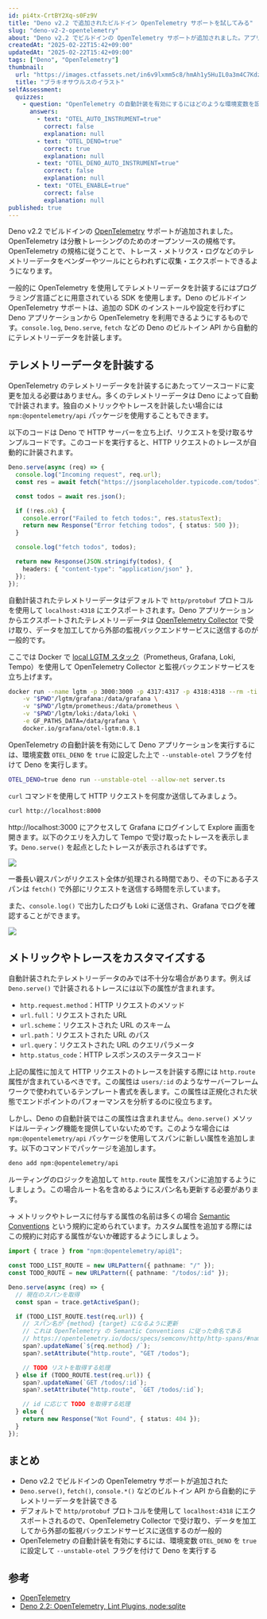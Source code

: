 ```yaml
---
id: pi4tx-CrtBY2Xq-s0Fz9V
title: "Deno v2.2 で追加されたビルドイン OpenTelemetry サポートを試してみる"
slug: "deno-v2-2-opentelemetry"
about: "Deno v2.2 でビルドインの OpenTelemetry サポートが追加されました。アプリケーションのコードに変更を加えることなく、Deno のビルトイン API から自動的にテレメトリーデータを計装できるようになります。"
createdAt: "2025-02-22T15:42+09:00"
updatedAt: "2025-02-22T15:42+09:00"
tags: ["Deno", "OpenTelemetry"]
thumbnail:
  url: "https://images.ctfassets.net/in6v9lxmm5c8/hmAh1y5HuIL0a3m4C7Kdz/dbc016aeb3125aa3c81c5994bc92d7a8/cute_brachiosaurus_8065.png"
  title: "ブラキオサウルスのイラスト"
selfAssessment:
  quizzes:
    - question: "OpenTelemetry の自動計装を有効にするにはどのような環境変数を設定する必要があるか？"
      answers:
        - text: "OTEL_AUTO_INSTRUMENT=true"
          correct: false
          explanation: null
        - text: "OTEL_DENO=true"
          correct: true
          explanation: null
        - text: "OTEL_DENO_AUTO_INSTRUMENT=true"
          correct: false
          explanation: null
        - text: "OTEL_ENABLE=true"
          correct: false
          explanation: null
published: true
---
```

Deno v2.2 でビルドインの [OpenTelemetry](https://opentelemetry.io/) サポートが追加されました。OpenTelemetry は分散トレーシングのためのオープンソースの規格です。OpenTelemetry の規格に従うことで、トレース・メトリクス・ログなどのテレメトリーデータをベンダーやツールにとらわれずに収集・エクスポートできるようになります。

一般的に OpenTelemetry を使用してテレメトリーデータを計装するにはプログラミング言語ごとに用意されている SDK を使用します。Deno のビルドイン OpenTelemetry サポートは、追加の SDK のインストールや設定を行わずに Deno アプリケーションから OpenTelemetry を利用できるようにするものです。`console.log`, `Deno.serve`, `fetch` などの Deno のビルトイン API から自動的にテレメトリーデータを計装します。

## テレメトリーデータを計装する

OpenTelemetry のテレメトリーデータを計装するにあたってソースコードに変更を加える必要はありません。多くのテレメトリーデータは Deno によって自動で計装されます。独自のメトリックやトレースを計装したい場合には `npm:@opentelemetry/api` パッケージを使用することもできます。

以下のコードは Deno で HTTP サーバーを立ち上げ、リクエストを受け取るサンプルコードです。このコードを実行すると、HTTP リクエストのトレースが自動的に計装されます。

```ts:server.ts
Deno.serve(async (req) => {
  console.log("Incoming request", req.url);
  const res = await fetch("https://jsonplaceholder.typicode.com/todos");

  const todos = await res.json();

  if (!res.ok) {
    console.error("Failed to fetch todos:", res.statusText);
    return new Response("Error fetching todos", { status: 500 });
  }

  console.log("fetch todos", todos);

  return new Response(JSON.stringify(todos), {
    headers: { "content-type": "application/json" },
  });
});
```

自動計装されたテレメトリーデータはデフォルトで `http/protobuf` プロトコルを使用して `localhost:4318` にエクスポートされます。Deno アプリケーションからエクスポートされたテレメトリーデータは [OpenTelemetry Collector](https://opentelemetry.io/docs/collector/) で受け取り、データを加工してから外部の監視バックエンドサービスに送信するのが一般的です。

ここでは Docker で [local LGTM スタック](https://github.com/grafana/docker-otel-lgtm/tree/main?tab=readme-ov-file)（Prometheus, Grafana, Loki, Tempo）を使用して OpenTelemetry Collector と監視バックエンドサービスを立ち上げます。

```bash
docker run --name lgtm -p 3000:3000 -p 4317:4317 -p 4318:4318 --rm -ti \
	-v "$PWD"/lgtm/grafana:/data/grafana \
	-v "$PWD"/lgtm/prometheus:/data/prometheus \
	-v "$PWD"/lgtm/loki:/data/loki \
	-e GF_PATHS_DATA=/data/grafana \
	docker.io/grafana/otel-lgtm:0.8.1
``` 

OpenTelemetry の自動計装を有効にして Deno アプリケーションを実行するには、環境変数 `OTEL_DENO` を `true` に設定した上で
 `--unstable-otel` フラグを付けて Deno を実行します。

```bash
OTEL_DENO=true deno run --unstable-otel --allow-net server.ts
```

`curl` コマンドを使用して HTTP リクエストを何度か送信してみましょう。

```bash
curl http://localhost:8000
```

http://localhost:3000 にアクセスして Grafana にログインして Explore 画面を開きます。以下のクエリを入力して Tempo で受け取ったトレースを表示します。`Deno.serve()` を起点としたトレースが表示されるはずです。

![](https://images.ctfassets.net/in6v9lxmm5c8/2j2uBI1hcf8yt21TF8HjNb/8bb51f2ac63a09f92c1c629457d03fcd/%E3%82%B9%E3%82%AF%E3%83%AA%E3%83%BC%E3%83%B3%E3%82%B7%E3%83%A7%E3%83%83%E3%83%88_2025-02-21_19.18.07.png)


一番長い親スパンがリクエスト全体が処理される時間であり、その下にある子スパンは `fetch()` で外部にリクエストを送信する時間を示しています。

また、`console.log()` で出力したログも Loki に送信され、Grafana でログを確認することができます。

![](https://images.ctfassets.net/in6v9lxmm5c8/17PIiU0hxBqdimAZ8KC6Qd/c5d26130d1bb1a01cbb5f2ede55a25c2/%E3%82%B9%E3%82%AF%E3%83%AA%E3%83%BC%E3%83%B3%E3%82%B7%E3%83%A7%E3%83%83%E3%83%88_2025-02-21_19.22.00.png)

## メトリックやトレースをカスタマイズする

自動計装されたテレメトリーデータのみでは不十分な場合があります。例えば `Deno.serve()` で計装されるトレースには以下の属性が含まれます。

- `http.request.method`：HTTP リクエストのメソッド
- `url.full`：リクエストされた URL
- `url.scheme`：リクエストされた URL のスキーム
- `url.path`：リクエストされた URL のパス
- `url.query`：リクエストされた URL のクエリパラメータ
- `http.status_code`：HTTP レスポンスのステータスコード

上記の属性に加えて HTTP リクエストのトレースを計装する際には `http.route` 属性が含まれているべきです。この属性は `users/:id` のようなサーバーフレームワークで使われているテンプレート書式を表します。この属性は正規化された状態でエンドポイントのパフォーマンスを分析するのに役立ちます。

しかし、Deno の自動計装ではこの属性は含まれません。`deno.serve()` メソッドはルーティング機能を提供していないためです。このような場合には `npm:@opentelemetry/api` パッケージを使用してスパンに新しい属性を追加します。以下のコマンドでパッケージを追加します。

```bash
deno add npm:@opentelemetry/api
```

ルーティングのロジックを追加して `http.route` 属性をスパンに追加するようにしましょう。この場合ルート名を含めるようにスパン名も更新する必要があります。

-> メトリックやトレースに付与する属性の名前は多くの場合 [Semantic Conventions](https://opentelemetry.io/docs/specs/semconv/) という規約に定められています。カスタム属性を追加する際にはこの規約に対応する属性がないか確認するようにしましょう。

```ts:server.ts
import { trace } from "npm:@opentelemetry/api@1";

const TODO_LIST_ROUTE = new URLPattern({ pathname: "/" });
const TODO_ROUTE = new URLPattern({ pathname: "/todos/:id" });

Deno.serve(async (req) => {
  // 現在のスパンを取得
  const span = trace.getActiveSpan();

  if (TODO_LIST_ROUTE.test(req.url)) {
    // スパン名が {method} {target} になるように更新
    // これは OpenTelemetry の Semantic Conventions に従った命名である
    // https://opentelemetry.io/docs/specs/semconv/http/http-spans/#name
    span?.updateName(`${req.method} /`);
    span?.setAttribute("http.route", "GET /todos");

    // TODO リストを取得する処理
  } else if (TODO_ROUTE.test(req.url)) {
    span?.updateName(`GET /todos/:id`);
    span?.setAttribute("http.route", `GET /todos/:id`);

    // id に応じて TODO を取得する処理
  } else {
    return new Response("Not Found", { status: 404 });
  }
});
```

## まとめ

- Deno v2.2 でビルドインの OpenTelemetry サポートが追加された
- `Deno.serve()`, `fetch()`, `console.*()` などのビルトイン API から自動的にテレメトリーデータを計装できる
- デフォルトで `http/protobuf` プロトコルを使用して `localhost:4318` にエクスポートされるので、OpenTelemetry Collector で受け取り、データを加工してから外部の監視バックエンドサービスに送信するのが一般的
- OpenTelemetry の自動計装を有効にするには、環境変数 `OTEL_DENO` を `true` に設定して `--unstable-otel` フラグを付けて Deno を実行する

## 参考

- [OpenTelemetry](https://docs.deno.com/runtime/fundamentals/open_telemetry/)
- [Deno 2.2: OpenTelemetry, Lint Plugins, node:sqlite](https://deno.com/blog/v2.2)
